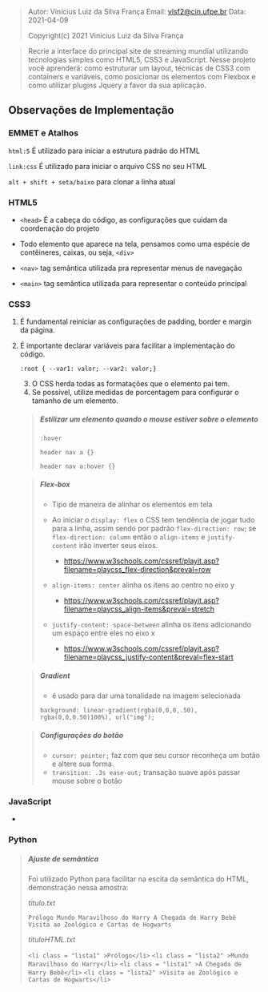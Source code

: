 > Autor: Vinícius Luiz da Silva França
> Email: vlsf2@cin.ufpe.br
> Data: 2021-04-09
>
> Copyright(c) 2021 Vinícius Luiz da Silva França

> Recrie a interface do principal site de streaming mundial utilizando tecnologias simples como HTML5, CSS3 e JavaScript. Nesse projeto você aprenderá: como estruturar um layout, técnicas de CSS3 com containers e variáveis, como posicionar os elementos com Flexbox e como utilizar plugins Jquery a favor da sua aplicação.

## Observações de Implementação

### EMMET e Atalhos

`html:5` É utilizado para iniciar a estrutura padrão do HTML

`link:css` É utilizado para iniciar o arquivo CSS no seu HTML

`alt + shift + seta/baixo` para clonar a linha atual

### HTML5

- `<head>` É a cabeça do código, as configurações que cuidam da coordenação do projeto

- Todo elemento que aparece na tela, pensamos como uma espécie de contêineres, caixas, ou seja, `<div>`

- `<nav>`  tag semântica utilizada pra representar menus de navegação 
- `<main>` tag semântica utilizada para representar o conteúdo principal

### CSS3

1. É fundamental reiniciar as configurações de padding, border e margin da página.

2. É importante declarar variáveis para facilitar a implementação do código. 

   `:root { --var1: valor; --var2: valor;}`

   3. O CSS herda todas as formatações que o elemento pai tem.
   4. Se possível, utilize medidas de porcentagem para configurar o tamanho de um elemento.

   > ##### Estilizar um elemento quando o mouse estiver sobre o elemento
   >
   > `:hover` 
   >
   > `header nav a {}`
   >
   > `header nav a:hover {}` 

   > ##### Flex-box
   >
   > - Tipo de maneira de alinhar os elementos em tela
   >
   > - Ao iniciar o `display: flex` o CSS tem tendência de jogar tudo para a linha, assim sendo por padrão `flex-direction: row`; se `flex-direction: column` então o `align-items` e `justify-content` irão inverter seus eixos.
   >   - https://www.w3schools.com/cssref/playit.asp?filename=playcss_flex-direction&preval=row 
   >
   > - `align-items: center` alinha os itens ao centro no eixo y
   >   - https://www.w3schools.com/cssref/playit.asp?filename=playcss_align-items&preval=stretch 
   >
   > - `justify-content: space-between` alinha os itens adicionando um espaço entre eles no eixo x
   >   - https://www.w3schools.com/cssref/playit.asp?filename=playcss_justify-content&preval=flex-start

   > ##### Gradient
   >
   > - é usado para dar uma tonalidade na imagem selecionada
   >
   > `background: linear-gradient(rgba(0,0,0,.50), rgba(0,0,0.50)100%), url("img");` 

   > ##### Configurações do botão
   >
   > - `cursor: pointer;`  faz com que seu cursor reconheça um botão e altere sua forma.
   > - `transition: .3s ease-out;`  transação suave após passar mouse sobre o botão

   

### JavaScript 

-

### Python

> ##### Ajuste de semântica
>
> Foi utilizado Python para facilitar na escita da semântica do HTML, demonstração nessa amostra:
>
> _titulo.txt_
>
> `Prólogo
> Mundo Maravilhoso do Harry
> A Chegada de Harry Bebê
> Visita ao Zoológico e Cartas de Hogwarts`
>
> _tituloHTML.txt_ 
>
> `<li class = "lista1" >Prólogo</li>`
> `<li class = "lista2" >Mundo Maravilhoso do Harry</li>`
> `<li class = "lista1" >A Chegada de Harry Bebê</li>`
> `<li class = "lista2" >Visita ao Zoológico e Cartas de Hogwarts</li>`



